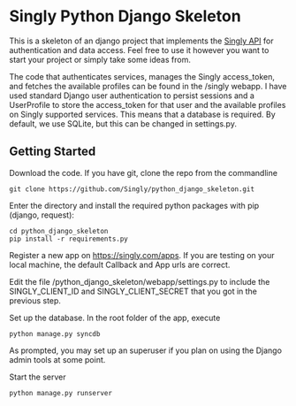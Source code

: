 Singly Python Django Skeleton
=============================
This is a skeleton of an django project that implements the [Singly API](https://singly.com) for authentication and data access. Feel free to use it however you want to start your project or simply take some ideas from.

The code that authenticates services, manages the Singly access_token, and fetches the available profiles can be found in the /singly webapp. I have used standard Django user authentication to persist sessions and a UserProfile to store the access_token for that user and the available profiles on Singly supported services. This means that a database is required. By default, we use SQLite, but this can be changed in settings.py. 


Getting Started
---------------
Download the code. If you have git, clone the repo from the commandline

    git clone https://github.com/Singly/python_django_skeleton.git

Enter the directory and install the required python packages with pip (django, request):

    cd python_django_skeleton
    pip install -r requirements.py

Register a new app on https://singly.com/apps. If you are testing on your local machine, the default Callback and App urls are correct.

Edit the file /python_django_skeleton/webapp/settings.py to include the SINGLY_CLIENT_ID and SINGLY_CLIENT_SECRET that you got in the previous step.

Set up the database. In the root folder of the app, execute

    python manage.py syncdb

As prompted, you may set up an superuser if you plan on using the Django admin tools at some point.

Start the server

    python manage.py runserver